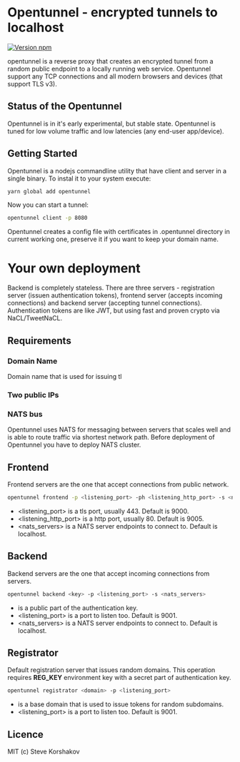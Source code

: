 # Opentunnel - encrypted tunnels to localhost
[![Version npm](https://img.shields.io/npm/v/opentunnel.svg?logo=npm)](https://www.npmjs.com/package/opentunnel)

opentunnel is a reverse proxy that creates an encrypted tunnel from a random public endpoint to a locally running web service.
Opentunnel support any TCP connections and all modern browsers and devices (that support TLS v3).

## Status of the Opentunnel
Opentunnel is in it's early experimental, but stable state. Opentunnel is tuned for low volume traffic and low latencies (any end-user app/device).

## Getting Started
Opentunnel is a nodejs commandline utility that have client and server in a single binary. To instal it to your system execute:
```bash
yarn global add opentunnel
```

Now you can start a tunnel:
```bash
opentunnel client -p 8080
```

Opentunnel creates a config file with certificates in .opentunnel directory in current working one, preserve it if you want to keep your domain name.

# Your own deployment
Backend is completely stateless. There are three servers - registration server (issuen authentication tokens), frontend server (accepts incoming connections) and backend server (accepting tunnel connections). Authentication tokens are like JWT, but using fast and proven crypto via NaCL/TweetNaCL.

## Requirements
### Domain Name
Domain name that is used for issuing tl
### Two public IPs
### NATS bus
Opentunnel uses NATS for messaging between servers that scales well and is able to route traffic via shortest network path. Before deployment of Opentunnel you have to deploy NATS cluster.

## Frontend
Frontend servers are the one that accept connections from public network.

```bash
opentunnel frontend -p <listening_port> -ph <listening_http_port> -s <nats_servers>
```
* <listening_port> is a tls port, usually 443. Default is 9000.
* <listening_http_port> is a http port, usually 80. Default is 9005.
* <nats_servers> is a NATS server endpoints to connect to. Default is localhost.

## Backend
Backend servers are the one that accept incoming connections from servers.
```bash
opentunnel backend <key> -p <listening_port> -s <nats_servers>
```

* <key> is a public part of the authentication key.
* <listening_port> is a port to listen too. Default is 9001.
* <nats_servers> is a NATS server endpoints to connect to. Default is localhost.

## Registrator
Default registration server that issues random domains. 
This operation requires **REG_KEY** environment key with a secret part of authentication key.

```bash
opentunnel registrator <domain> -p <listening_port>
```
* <host> is a base domain that is used to issue tokens for random subdomains.
* <listening_port> is a port to listen too. Default is 9001.

## Licence
MIT (c) Steve Korshakov
